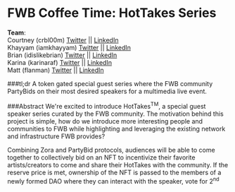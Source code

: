 # FWB Coffee Time: HotTakes Series
**Team**:  
Courtney (crbl00m)  [Twitter]() || [LinkedIn]()  
Khayyam  (iamkhayyam)  [Twitter]()  || [LinkedIn]()  
Brian  (idislikebrian)  [Twitter]()  || [LinkedIn]()  
Karina  (karinaraf)  [Twitter]()  || [LinkedIn]()  
Matt  (flanman) [Twitter]()  || [LinkedIn]()  

###tl;dr
A token gated special guest series where the FWB community PartyBids on their most desired speakers for a multimedia live event.  

###Abstract
We're excited to introduce HotTakes<sup>TM</sup>, a special guest speaker series curated by the FWB community. The motivation behind this project is simple, how do we introduce more interesting people and communities to FWB while highlighting and leveraging the existing network and infrastructure FWB provides?  

Combining Zora and PartyBid protocols, audiences will be able to come together to collectively bid on an NFT to incentivize their favorite artists/creators to come and share their HotTakes with the community. If the reserve price is met, ownership of the NFT is passed to the members of a newly formed DAO where they can interact with the speaker, vote for 2<sup>nd</sup>  